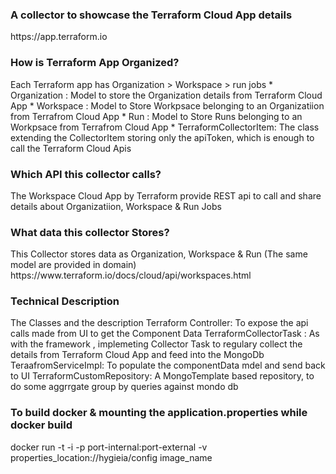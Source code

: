 <h3>A collector to showcase the Terraform Cloud App details</h3>
https://app.terraform.io

<h3>How is Terraform App Organized?</h3>
 Each Terraform app has Organization > Workspace > run jobs
 * Organization : Model to store the Organization details from Terraform Cloud App
 * Workspace : Model to Store Workpsace belonging to an Organizatiion from Terrafrom Cloud App
 * Run : Model to Store Runs belonging to an Workpsace from Terrafrom Cloud App
 * TerraformCollectorItem: The class extending the CollectorItem storing only the apiToken, which is enough to call the Terraform Cloud   Apis

<h3>Which API this collector calls?</h3>
  The Workspace Cloud App by Terraform provide REST api to call and share details about Organizatiion, Workspace & Run Jobs

<h3>What data this collector Stores?</h3>
  This Collector stores data as Organization, Workspace & Run (The same model are provided in domain)
  https://www.terraform.io/docs/cloud/api/workspaces.html

<h3>Technical Description</h3>
  The Classes and the description
  Terraform Controller: To expose the api calls made from UI to get the Component Data
  TerraformCollectorTask : As with the framework , implemeting Collector Task to regulary collect the details from Terraform Cloud App     and feed into the MongoDb
  TeraafromServiceImpl: To populate the componentData mdel and send back to UI
  TerraformCustomRepository: A MongoTemplate based repository, to do some aggrrgate group by queries against mondo db
  
  <h3>To build docker & mounting the application.properties while docker build</h3>
  docker run -t -i -p port-internal:port-external -v properties_location://hygieia/config  image_name




